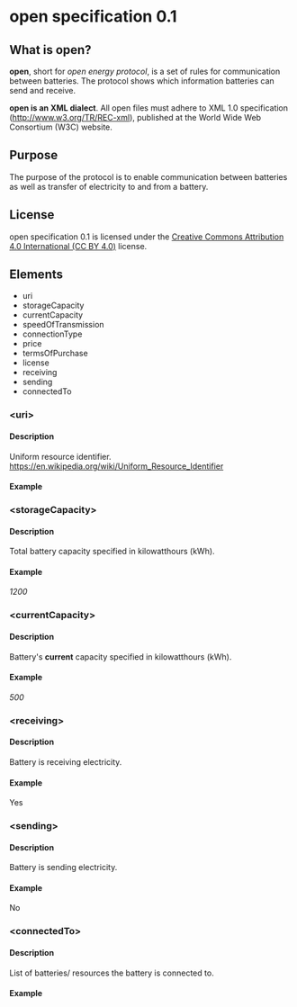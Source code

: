 # open specification 0.1
## What is open?

**open**, short for _open energy protocol_, is a set of rules for communication between batteries. The protocol shows which information batteries can send and receive.

**open is an XML dialect**. All open files must adhere to XML 1.0 specification (http://www.w3.org/TR/REC-xml), published at the World Wide Web Consortium (W3C) website.

## Purpose

The purpose of the protocol is to enable communication between batteries as well as transfer of electricity to and from a battery.

## License

open specification 0.1 is licensed under the [Creative Commons Attribution 4.0 International (CC BY 4.0)](https://creativecommons.org/licenses/by/4.0/) license.

## Elements

* uri
* storageCapacity
* currentCapacity
* speedOfTransmission
* connectionType
* price
* termsOfPurchase
* license
* receiving
* sending
* connectedTo
    


### \<uri\>
#### Description
Uniform resource identifier. 
https://en.wikipedia.org/wiki/Uniform_Resource_Identifier
#### Example


### \<storageCapacity\>
#### Description
Total battery capacity specified in kilowatthours (kWh).
#### Example
_1200_

### \<currentCapacity\>
#### Description
Battery's **current** capacity specified in kilowatthours (kWh).
#### Example
_500_

### \<receiving\>
#### Description
Battery is receiving electricity.
#### Example
Yes

### \<sending\>
#### Description
Battery is sending electricity.
#### Example
No

### \<connectedTo\>
#### Description
List of batteries/ resources the battery is connected to.
#### Example
